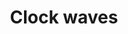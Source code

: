 ---
title: Clock waves
tags: ["clock", "waves", "time", "watch", "hour", "hand", "pointer", "chronometer"]
icon: clock-waves
svg: '<svg xmlns="http://www.w3.org/2000/svg" width="24" height="24" fill="none" viewBox="0 0 24 24" stroke-width="1.5" stroke-linecap="round" stroke-linejoin="round" stroke="currentColor"><path d="M9.713 3.64c.581-.495.872-.743 1.176-.888a2.58 2.58 0 0 1 2.222 0c.304.145.595.393 1.176.888.599.51 1.207.768 2.007.831.761.061 1.142.092 1.46.204.734.26 1.312.837 1.571 1.572.112.317.143.698.204 1.46.063.8.32 1.407.83 2.006.496.581.744.872.889 1.176.336.703.336 1.52 0 2.222-.145.304-.393.595-.888 1.176a3.3 3.3 0 0 0-.831 2.007c-.061.761-.092 1.142-.204 1.46a2.58 2.58 0 0 1-1.572 1.571c-.317.112-.698.143-1.46.204-.8.063-1.407.32-2.006.83-.581.496-.872.744-1.176.889a2.58 2.58 0 0 1-2.222 0c-.304-.145-.595-.393-1.176-.888a3.3 3.3 0 0 0-2.007-.831c-.761-.061-1.142-.092-1.46-.204a2.58 2.58 0 0 1-1.571-1.572c-.112-.317-.143-.698-.204-1.46a3.3 3.3 0 0 0-.83-2.006c-.496-.581-.744-.872-.89-1.176a2.58 2.58 0 0 1 .001-2.222c.145-.304.393-.595.888-1.176.52-.611.769-1.223.831-2.007.061-.761.092-1.142.204-1.46a2.58 2.58 0 0 1 1.572-1.571c.317-.112.698-.143 1.46-.204a3.3 3.3 0 0 0 2.006-.83"/><path d="M12 6v6l4 2"/></svg>'
---